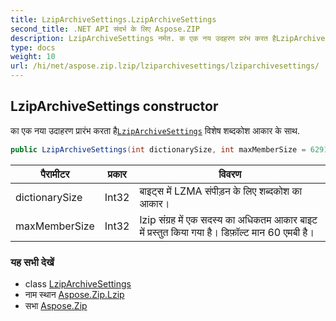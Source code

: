 ```yaml
---
title: LzipArchiveSettings.LzipArchiveSettings
second_title: .NET API संदर्भ के लिए Aspose.ZIP
description: LzipArchiveSettings नर्मत. क एक नय उदहरण प्ररंभ करत हैLzipArchiveSettings वशेष शब्दकश आकर के सथ.
type: docs
weight: 10
url: /hi/net/aspose.zip.lzip/lziparchivesettings/lziparchivesettings/
---
```

## LzipArchiveSettings constructor

का एक नया उदाहरण प्रारंभ करता है[`LzipArchiveSettings`](../) विशेष शब्दकोश आकार के साथ.

```csharp
public LzipArchiveSettings(int dictionarySize, int maxMemberSize = 62914560)
```

| पैरामीटर | प्रकार | विवरण |
| --- | --- | --- |
| dictionarySize | Int32 | बाइट्स में LZMA संपीड़न के लिए शब्दकोश का आकार। |
| maxMemberSize | Int32 | lzip संग्रह में एक सदस्य का अधिकतम आकार बाइट में प्रस्तुत किया गया है। डिफ़ॉल्ट मान 60 एमबी है। |

### यह सभी देखें

* class [LzipArchiveSettings](../)
* नाम स्थान [Aspose.Zip.Lzip](../../lziparchivesettings/)
* सभा [Aspose.Zip](../../../)


